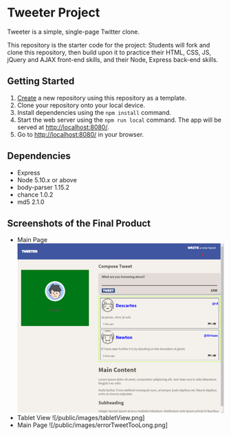 # Tweeter Project

Tweeter is a simple, single-page Twitter clone.

This repository is the starter code for the project: Students will fork and clone this repository, then build upon it to practice their HTML, CSS, JS, jQuery and AJAX front-end skills, and their Node, Express back-end skills.

## Getting Started

1. [Create](https://docs.github.com/en/repositories/creating-and-managing-repositories/creating-a-repository-from-a-template) a new repository using this repository as a template.
2. Clone your repository onto your local device.
3. Install dependencies using the `npm install` command.
3. Start the web server using the `npm run local` command. The app will be served at <http://localhost:8080/>.
4. Go to <http://localhost:8080/> in your browser.

## Dependencies

- Express
- Node 5.10.x or above
- body-parser 1.15.2
- chance 1.0.2
- md5 2.1.0

## Screenshots of the Final Product

- Main Page
!["/public/images/mainView.png"](https://github.com/rlakhno/tweeter/blob/master/public/images/mainView.png)
- Tablet View
![/public/images/tabletView.png]
- Main Page
![/public/images/errorTweetTooLong.png]
